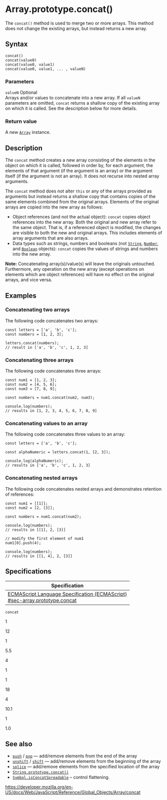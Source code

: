 # Array.prototype.concat()

The `concat()` method is used to merge two or more arrays. This method does not change the existing arrays, but instead returns a new array.

## Syntax

    concat()
    concat(value0)
    concat(value0, value1)
    concat(value0, value1, ... , valueN)

### Parameters

`valueN` <span class="badge inline optional">Optional</span>  
Arrays and/or values to concatenate into a new array. If all `valueN` parameters are omitted, `concat` returns a shallow copy of the existing array on which it is called. See the description below for more details.

### Return value

A new [`Array`](../array) instance.

## Description

The `concat` method creates a new array consisting of the elements in the object on which it is called, followed in order by, for each argument, the elements of that argument (if the argument is an array) or the argument itself (if the argument is not an array). It does not recurse into nested array arguments.

The `concat` method does not alter `this` or any of the arrays provided as arguments but instead returns a shallow copy that contains copies of the same elements combined from the original arrays. Elements of the original arrays are copied into the new array as follows:

-   Object references (and not the actual object): `concat` copies object references into the new array. Both the original and new array refer to the same object. That is, if a referenced object is modified, the changes are visible to both the new and original arrays. This includes elements of array arguments that are also arrays.
-   Data types such as strings, numbers and booleans (not [`String`](../string), [`Number`](../number), and [`Boolean`](../boolean) objects): `concat` copies the values of strings and numbers into the new array.

**Note:** Concatenating array(s)/value(s) will leave the originals untouched. Furthermore, any operation on the new array (except operations on elements which are object references) will have no effect on the original arrays, and vice versa.

## Examples

### Concatenating two arrays

The following code concatenates two arrays:

    const letters = ['a', 'b', 'c'];
    const numbers = [1, 2, 3];

    letters.concat(numbers);
    // result in ['a', 'b', 'c', 1, 2, 3]

### Concatenating three arrays

The following code concatenates three arrays:

    const num1 = [1, 2, 3];
    const num2 = [4, 5, 6];
    const num3 = [7, 8, 9];

    const numbers = num1.concat(num2, num3);

    console.log(numbers);
    // results in [1, 2, 3, 4, 5, 6, 7, 8, 9]

### Concatenating values to an array

The following code concatenates three values to an array:

    const letters = ['a', 'b', 'c'];

    const alphaNumeric = letters.concat(1, [2, 3]);

    console.log(alphaNumeric);
    // results in ['a', 'b', 'c', 1, 2, 3]

### Concatenating nested arrays

The following code concatenates nested arrays and demonstrates retention of references:

    const num1 = [[1]];
    const num2 = [2, [3]];

    const numbers = num1.concat(num2);

    console.log(numbers);
    // results in [[1], 2, [3]]

    // modify the first element of num1
    num1[0].push(4);

    console.log(numbers);
    // results in [[1, 4], 2, [3]]

## Specifications

<table><thead><tr class="header"><th>Specification</th></tr></thead><tbody><tr class="odd"><td><a href="https://tc39.es/ecma262/#sec-array.prototype.concat">ECMAScript Language Specification (ECMAScript)<br />
<span class="small">#sec-array.prototype.concat</span></a></td></tr></tbody></table>

`concat`

1

12

1

5.5

4

1

1

18

4

10.1

1

1.0

## See also

-   [`push`](push) / [`pop`](pop) — add/remove elements from the end of the array
-   [`unshift`](unshift) / [`shift`](shift) — add/remove elements from the beginning of the array
-   [`splice`](splice) — add/remove elements from the specified location of the array
-   [`String.prototype.concat()`](../string/concat)
-   [`Symbol.isConcatSpreadable`](../symbol/isconcatspreadable) – control flattening.

<a href="https://developer.mozilla.org/en-US/docs/Web/JavaScript/Reference/Global_Objects/Array/concat" class="_attribution-link">https://developer.mozilla.org/en-US/docs/Web/JavaScript/Reference/Global_Objects/Array/concat</a>
